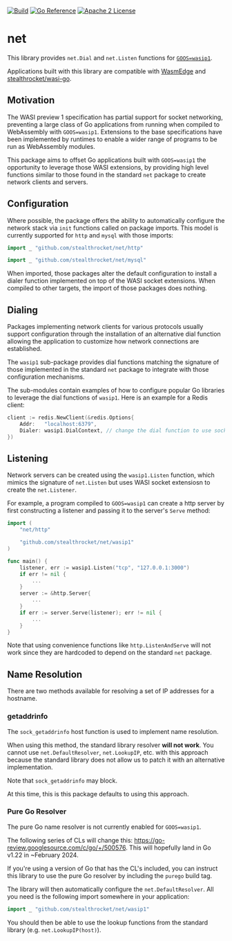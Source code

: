 [![Build](https://github.com/stealthrocket/net/actions/workflows/build.yml/badge.svg)](https://github.com/stealthrocket/net/actions/workflows/build.yml)
[![Go Reference](https://pkg.go.dev/badge/github.com/stealthrocket/net.svg)](https://pkg.go.dev/github.com/stealthrocket/net)
[![Apache 2 License](https://img.shields.io/badge/license-Apache%202-blue.svg)](LICENSE)

# net

This library provides `net.Dial` and `net.Listen` functions for
[`GOOS=wasip1`][wasip1].

Applications built with this library are compatible with [WasmEdge][wasmedge]
and [stealthrocket/wasi-go][wasi-go].

[wasi-go]: https://github.com/stealthrocket/wasi-go
[wasip1]: https://tip.golang.org/doc/go1.21#wasip1
[wasmedge]: https://github.com/WasmEdge/WasmEdge

## Motivation

The WASI preview 1 specification has partial support for socket networking,
preventing a large class of Go applications from running when compiled to
WebAssembly with `GOOS=wasip1`. Extensions to the base specifications have been
implemented by runtimes to enable a wider range of programs to be run as
WebAssembly modules.

This package aims to offset Go applications built with `GOOS=wasip1` the
opportunity to leverage those WASI extensions, by providing high level functions
similar to those found in the standard `net` package to create network clients
and servers.

## Configuration

Where possible, the package offers the ability to automatically configure the
network stack via `init` functions called on package imports. This model is
currently supported for `http` and `mysql` with those imports:

```go
import _ "github.com/stealthrocket/net/http"
```
```go
import _ "github.com/stealthrocket/net/mysql"
```

When imported, those packages alter the default configuration to install a
dialer function implemented on top of the WASI socket extensions. When compiled
to other targets, the import of those packages does nothing.

## Dialing

Packages implementing network clients for various protocols usually support
configuration through the installation of an alternative dial function allowing
the application to customize how network connections are established.

The `wasip1` sub-package provides dial functions matching the signature of those
implemented in the standard `net` package to integrate with those configuration
mechanisms.

The sub-modules contain examples of how to configure popular Go libraries to
leverage the dial functions of `wasip1`. Here is an example for a Redis client:

```go
client := redis.NewClient(&redis.Options{
	Addr:   "localhost:6379",
	Dialer: wasip1.DialContext, // change the dial function to use socket extensions
})
```

## Listening

Network servers can be created using the `wasip1.Listen` function, which mimics
the signature of `net.Listen` but uses WASI socket extensiosn to create the
`net.Listener`.

For example, a program compiled to `GOOS=wasip1` can create a http server by
first constructing a listener and passing it to the server's `Serve` method:

```go
import (
    "net/http"

    "github.com/stealthrocket/net/wasip1"
)

func main() {
    listener, err := wasip1.Listen("tcp", "127.0.0.1:3000")
    if err != nil {
        ...
    }
    server := &http.Server{
        ...
    }
    if err := server.Serve(listener); err != nil {
        ...
    }
}
```

Note that using convenience functions like `http.ListenAndServe` will not
work since they are hardcoded to depend on the standard `net` package.

## Name Resolution

There are two methods available for resolving a set of IP addresses for a
hostname.

### getaddrinfo

The `sock_getaddrinfo` host function is used to implement name resolution.

When using this method, the standard library resolver **will not work**. You
cannot use `net.DefaultResolver`, `net.LookupIP`, etc. with this approach
because the standard library does not allow us to patch it with an alternative
implementation.

Note that `sock_getaddrinfo` may block.

At this time, this is this package defaults to using this approach.

### Pure Go Resolver

The pure Go name resolver is not currently enabled for `GOOS=wasip1`.

The following series of CLs will change this: https://go-review.googlesource.com/c/go/+/500576.
This will hopefully land in Go v1.22 in ~February 2024.

If you're using a version of Go that has the CL's included, you can
instruct this library to use the pure Go resolver by including the
`purego` build tag.

The library will then automatically configure the `net.DefaultResolver`.
All you need is the following import somewhere in your application:

```go
import _ "github.com/stealthrocket/net/wasip1"
```

You should then be able to use the lookup functions from the standard
library (e.g. `net.LookupIP(host)`).
